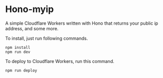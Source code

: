 # Hono-myip

A simple Cloudflare Workers written with Hono that returns your public ip address, and some more.

To install, just run following commands.

```
npm install
npm run dev
```

To deploy to Cloudflare Workers, run this command.

```
npm run deploy
```
